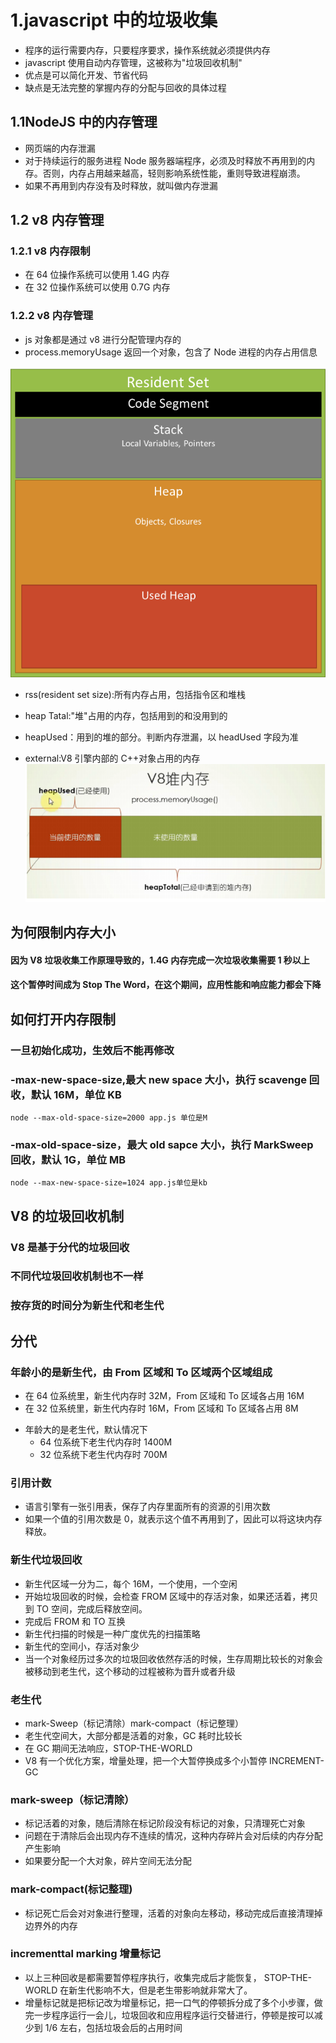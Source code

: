 # 1.javascript 中的垃圾收集

* 程序的运行需要内存，只要程序要求，操作系统就必须提供内存
* javascript 使用自动内存管理，这被称为"垃圾回收机制"
* 优点是可以简化开发、节省代码
* 缺点是无法完整的掌握内存的分配与回收的具体过程

## 1.1NodeJS 中的内存管理

* 网页端的内存泄漏
* 对于持续运行的服务进程 Node 服务器端程序，必须及时释放不再用到的内存。否则，内存占用越来越高，轻则影响系统性能，重则导致进程崩溃。
* 如果不再用到内存没有及时释放，就叫做内存泄漏

## 1.2 v8 内存管理

### 1.2.1 v8 内存限制

* 在 64 位操作系统可以使用 1.4G 内存
* 在 32 位操作系统可以使用 0.7G 内存

### 1.2.2 v8 内存管理

* js 对象都是通过 v8 进行分配管理内存的
* process.memoryUsage 返回一个对象，包含了 Node 进程的内存占用信息

![](./node_memory.png)

* rss(resident set size):所有内存占用，包括指令区和堆栈

- heap Tatal:"堆"占用的内存，包括用到的和没用到的
- heapUsed：用到的堆的部分。判断内存泄漏，以 headUsed 字段为准

- external:V8 引擎内部的 C++对象占用的内存
  ![](./2.png)

## 为何限制内存大小

#### 因为 V8 垃圾收集工作原理导致的，1.4G 内存完成一次垃圾收集需要 1 秒以上

#### 这个暂停时间成为 Stop The Word，在这个期间，应用性能和响应能力都会下降

## 如何打开内存限制

### 一旦初始化成功，生效后不能再修改

### -max-new-space-size,最大 new space 大小，执行 scavenge 回收，默认 16M，单位 KB

```
node --max-old-space-size=2000 app.js 单位是M
```

### -max-old-space-size，最大 old sapce 大小，执行 MarkSweep 回收，默认 1G，单位 MB

```
node --max-new-space-size=1024 app.js单位是kb
```

## V8 的垃圾回收机制

### V8 是基于分代的垃圾回收

### 不同代垃圾回收机制也不一样

### 按存货的时间分为新生代和老生代

## 分代

### 年龄小的是新生代，由 From 区域和 To 区域两个区域组成

* 在 64 位系统里，新生代内存时 32M，From 区域和 To 区域各占用 16M
* 在 32 位系统里，新生代内存时 16M，From 区域和 To 区域各占用 8M

- 年龄大的是老生代，默认情况下
  * 64 位系统下老生代内存时 1400M
  * 32 位系统下老生代内存时 700M

### 引用计数

* 语言引擎有一张引用表，保存了内存里面所有的资源的引用次数
* 如果一个值的引用次数是 0，就表示这个值不再用到了，因此可以将这块内存释放。

### 新生代垃圾回收

* 新生代区域一分为二，每个 16M，一个使用，一个空闲
* 开始垃圾回收的时候，会检查 FROM 区域中的存活对象，如果还活着，拷贝到 TO 空间，完成后释放空间。
* 完成后 FROM 和 TO 互换
* 新生代扫描的时候是一种广度优先的扫描策略
* 新生代的空间小，存活对象少
* 当一个对象经历过多次的垃圾回收依然存活的时候，生存周期比较长的对象会被移动到老生代，这个移动的过程被称为晋升或者升级

### 老生代

* mark-Sweep（标记清除）mark-compact（标记整理）
* 老生代空间大，大部分都是活着的对象，GC 耗时比较长
* 在 GC 期间无法响应，STOP-THE-WORLD
* V8 有一个优化方案，增量处理，把一个大暂停换成多个小暂停 INCREMENT-GC

### mark-sweep（标记清除）

* 标记活着的对象，随后清除在标记阶段没有标记的对象，只清理死亡对象
* 问题在于清除后会出现内存不连续的情况，这种内存碎片会对后续的内存分配产生影响
* 如果要分配一个大对象，碎片空间无法分配

### mark-compact(标记整理)

* 标记死亡后会对对象进行整理，活着的对象向左移动，移动完成后直接清理掉边界外的内存

### incrementtal marking 增量标记

* 以上三种回收是都需要暂停程序执行，收集完成后才能恢复， STOP-THE-WORLD 在新生代影响不大，但是老生带影响就非常大了。
* 增量标记就是把标记改为增量标记，把一口气的停顿拆分成了多个小步骤，做完一步程序运行一会儿，垃圾回收和应用程序运行交替进行，停顿是按可以减少到 1/6 左右，包括垃圾会后的占用时间
